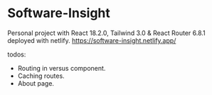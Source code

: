 # Software-Insight
Personal project with React 18.2.0, Tailwind 3.0 &amp; React Router 6.8.1 deployed with netlify.
https://software-insight.netlify.app/

todos:
  - Routing in versus component.
  - Caching routes.
  - About page.

